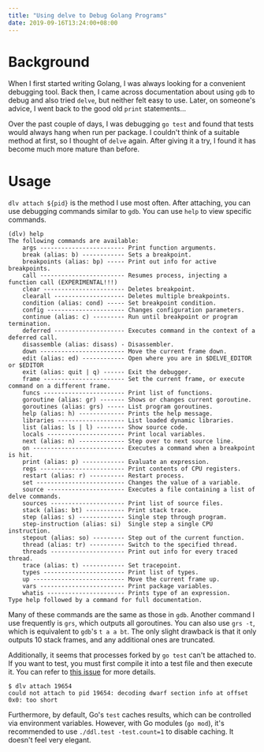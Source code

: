 ```yaml
---
title: "Using delve to Debug Golang Programs"
date: 2019-09-16T13:24:00+08:00
---
```


# Background

When I first started writing Golang, I was always looking for a convenient debugging tool. Back then, I came across documentation about using `gdb` to debug and also tried `delve`, but neither felt easy to use. Later, on someone's advice, I went back to the good old `print` statements...

Over the past couple of days, I was debugging `go test` and found that tests would always hang when run per package. I couldn't think of a suitable method at first, so I thought of `delve` again. After giving it a try, I found it has become much more mature than before.

# Usage

`dlv attach ${pid}` is the method I use most often. After attaching, you can use debugging commands similar to `gdb`. You can use `help` to view specific commands.

```text
(dlv) help
The following commands are available:
    args ------------------------ Print function arguments.
    break (alias: b) ------------ Sets a breakpoint.
    breakpoints (alias: bp) ----- Print out info for active breakpoints.
    call ------------------------ Resumes process, injecting a function call (EXPERIMENTAL!!!)
    clear ----------------------- Deletes breakpoint.
    clearall -------------------- Deletes multiple breakpoints.
    condition (alias: cond) ----- Set breakpoint condition.
    config ---------------------- Changes configuration parameters.
    continue (alias: c) --------- Run until breakpoint or program termination.
    deferred -------------------- Executes command in the context of a deferred call.
    disassemble (alias: disass) - Disassembler.
    down ------------------------ Move the current frame down.
    edit (alias: ed) ------------ Open where you are in $DELVE_EDITOR or $EDITOR
    exit (alias: quit | q) ------ Exit the debugger.
    frame ----------------------- Set the current frame, or execute command on a different frame.
    funcs ----------------------- Print list of functions.
    goroutine (alias: gr) ------- Shows or changes current goroutine.
    goroutines (alias: grs) ----- List program goroutines.
    help (alias: h) ------------- Prints the help message.
    libraries ------------------- List loaded dynamic libraries.
    list (alias: ls | l) -------- Show source code.
    locals ---------------------- Print local variables.
    next (alias: n) ------------- Step over to next source line.
    on -------------------------- Executes a command when a breakpoint is hit.
    print (alias: p) ------------ Evaluate an expression.
    regs ------------------------ Print contents of CPU registers.
    restart (alias: r) ---------- Restart process.
    set ------------------------- Changes the value of a variable.
    source ---------------------- Executes a file containing a list of delve commands.
    sources --------------------- Print list of source files.
    stack (alias: bt) ----------- Print stack trace.
    step (alias: s) ------------- Single step through program.
    step-instruction (alias: si)  Single step a single CPU instruction.
    stepout (alias: so) --------- Step out of the current function.
    thread (alias: tr) ---------- Switch to the specified thread.
    threads --------------------- Print out info for every traced thread.
    trace (alias: t) ------------ Set tracepoint.
    types ----------------------- Print list of types.
    up -------------------------- Move the current frame up.
    vars ------------------------ Print package variables.
    whatis ---------------------- Prints type of an expression.
Type help followed by a command for full documentation.
```

Many of these commands are the same as those in `gdb`. Another command I use frequently is `grs`, which outputs all goroutines. You can also use `grs -t`, which is equivalent to `gdb`'s `t a a bt`. The only slight drawback is that it only outputs 10 stack frames, and any additional ones are truncated.

Additionally, it seems that processes forked by `go test` can't be attached to. If you want to test, you must first compile it into a test file and then execute it. You can refer to [this issue](https://github.com/pingcap/tidb/issues/12184) for more details.

```text
$ dlv attach 19654
could not attach to pid 19654: decoding dwarf section info at offset 0x0: too short
```

Furthermore, by default, Go's `test` caches results, which can be controlled via environment variables. However, with Go modules (`go mod`), it's recommended to use `./ddl.test -test.count=1` to disable caching. It doesn't feel very elegant.